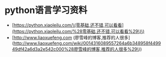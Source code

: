 # python语言学习资料

* [https://python.xiaoleilu.com/\(零基础,还不错,可以看看](https://python.xiaoleilu.com/%28零基础,还不错,可以看看%29\)\)
* [http://www.liaoxuefeng.com \(廖雪峰的博客,推荐的人很多](http://www.liaoxuefeng.com/wiki/0014316089557264a6b348958f449949df42a6d3a2e542c000%28廖雪峰的博客,推荐的人很多%29\)\)



